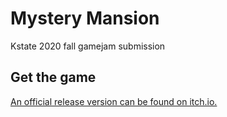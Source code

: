 # Mystery Mansion
Kstate 2020 fall gamejam submission

## Get the game
[An official release version can be found on itch.io.](https://maxwiens.itch.io/mm)
